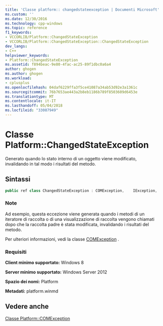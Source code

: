 ```yaml
---
title: 'Classe platform:: changedstateexception | Documenti Microsoft'
ms.custom: ''
ms.date: 12/30/2016
ms.technology: cpp-windows
ms.topic: reference
f1_keywords:
- VCCORLIB/Platform::ChangedStateException
- VCCORLIB/Platform::ChangedStateException::ChangedStateException
dev_langs:
- C++
helpviewer_keywords:
- Platform::ChangedStateException
ms.assetid: f894beac-9e80-4fac-ac25-89f1dbc0a6a4
author: ghogen
ms.author: ghogen
ms.workload:
- cplusplus
ms.openlocfilehash: 04daf6229ffa3f5ce41087a34ab53d92e3a1361c
ms.sourcegitcommit: 76b7653ae443a2b8eb1186b789f8503609d6453e
ms.translationtype: MT
ms.contentlocale: it-IT
ms.lasthandoff: 05/04/2018
ms.locfileid: "33087949"
---
```

# <a name="platformchangedstateexception-class"></a>Classe Platform::ChangedStateException
Generato quando lo stato interno di un oggetto viene modificato, invalidando in tal modo i risultati del metodo.  
  
## <a name="syntax"></a>Sintassi  
  
```cpp  
public ref class ChangedStateException : COMException,    IException,    IPrintable,    IEquatable  
```  
  
### <a name="remarks"></a>Note  
 Ad esempio, questa eccezione viene generata quando i metodi di un iteratore di raccolta o di una visualizzazione di raccolta vengono chiamati dopo che la raccolta padre è stata modificata, invalidando i risultati del metodo.  
  
 Per ulteriori informazioni, vedi la classe [COMException](../cppcx/platform-comexception-class.md) .  
  
### <a name="requirements"></a>Requisiti  
 **Client minimo supportato:** Windows 8  
  
 **Server minimo supportato:** Windows Server 2012  
  
 **Spazio dei nomi:** Platform  
  
 **Metadati:** platform.winmd  
  
## <a name="see-also"></a>Vedere anche  
 [Classe Platform::COMException](../cppcx/platform-comexception-class.md)